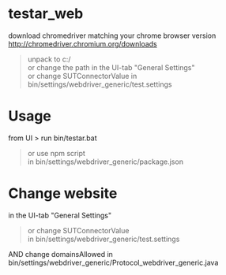 # testar_web

download chromedriver matching your chrome browser version
http://chromedriver.chromium.org/downloads
> unpack to c:/\
> or change the path in the UI-tab "General Settings"\
> or change SUTConnectorValue in bin/settings/webdriver_generic/test.settings

# Usage
from UI > run bin/testar.bat
> or use npm script\
in bin/settings/webdriver_generic/package.json

# Change website
in the UI-tab "General Settings"
> or change SUTConnectorValue\
in bin/settings/webdriver_generic/test.settings
>
AND change domainsAllowed in bin/settings/webdriver_generic/Protocol_webdriver_generic.java

